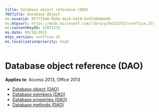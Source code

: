 ```yaml
---
title: Database object reference (DAO)
TOCTitle: Database Object
ms:assetid: 0ff71948-6b5b-4ec6-b419-9c0f169de4d0
ms:mtpsurl: https://msdn.microsoft.com/library/Dn123731(v=office.15)
ms:contentKeyID: 52071372
ms.date: 09/18/2015
mtps_version: v=office.15
ms.localizationpriority: high
---
```


# Database object reference (DAO)

**Applies to**: Access 2013, Office 2013

- [Database object (DAO)](database-object-dao.md)
- [Database members (DAO)](database-members-dao.md)
- [Database properties (DAO)](database-properties-dao.md)
- [Database methods (DAO)](database-methods-dao.md)

